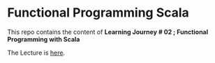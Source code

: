 # Functional Programming Scala

This repo contains the content of <b>Learning Journey # 02 ; Functional Programming with Scala</b>

The Lecture is <a href="https://github.com/shahzaibk23/Functional-Programming-Scala/blob/master/Learning%20journey-02.pdf">here</a>.